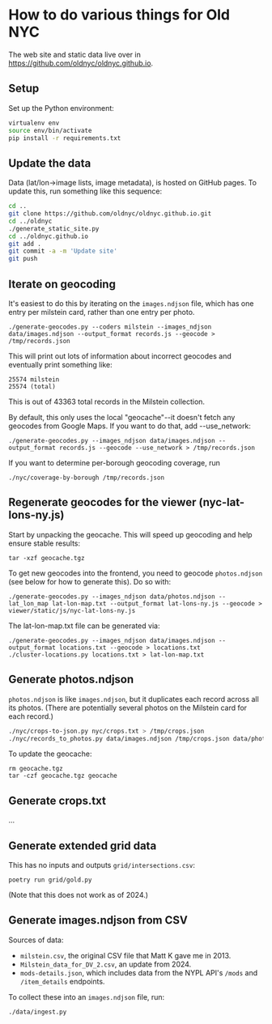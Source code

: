 # How to do various things for Old NYC

The web site and static data live over in https://github.com/oldnyc/oldnyc.github.io.

## Setup

Set up the Python environment:

```bash
virtualenv env
source env/bin/activate
pip install -r requirements.txt
```

## Update the data

Data (lat/lon→image lists, image metadata), is hosted on GitHub pages. To
update this, run something like this sequence:

```bash
cd ..
git clone https://github.com/oldnyc/oldnyc.github.io.git
cd ../oldnyc
./generate_static_site.py
cd ../oldnyc.github.io
git add .
git commit -a -m 'Update site'
git push
```

## Iterate on geocoding

It's easiest to do this by iterating on the `images.ndjson` file, which has one
entry per milstein card, rather than one entry per photo.

    ./generate-geocodes.py --coders milstein --images_ndjson data/images.ndjson --output_format records.js --geocode > /tmp/records.json

This will print out lots of information about incorrect geocodes and eventually print something like:

    25574 milstein
    25574 (total)

This is out of 43363 total records in the Milstein collection.

By default, this only uses the local "geocache"--it doesn't fetch any geocodes
from Google Maps. If you want to do that, add --use_network:

    ./generate-geocodes.py --images_ndjson data/images.ndjson --output_format records.js --geocode --use_network > /tmp/records.json

If you want to determine per-borough geocoding coverage, run

    ./nyc/coverage-by-borough /tmp/records.json

## Regenerate geocodes for the viewer (nyc-lat-lons-ny.js)

Start by unpacking the geocache. This will speed up geocoding and help ensure stable results:

    tar -xzf geocache.tgz

To get new geocodes into the frontend, you need to geocode `photos.ndjson`
(see below for how to generate this). Do so with:

    ./generate-geocodes.py --images_ndjson data/photos.ndjson --lat_lon_map lat-lon-map.txt --output_format lat-lons-ny.js --geocode > viewer/static/js/nyc-lat-lons-ny.js

The lat-lon-map.txt file can be generated via:

    ./generate-geocodes.py --images_ndjson data/images.ndjson --output_format locations.txt --geocode > locations.txt
    ./cluster-locations.py locations.txt > lat-lon-map.txt

## Generate photos.ndjson

`photos.ndjson` is like `images.ndjson`, but it duplicates each record across all its photos.
(There are potentially several photos on the Milstein card for each record.)

```bash
./nyc/crops-to-json.py nyc/crops.txt > /tmp/crops.json
./nyc/records_to_photos.py data/images.ndjson /tmp/crops.json data/photos.ndjson
```

To update the geocache:

    rm geocache.tgz
    tar -czf geocache.tgz geocache

## Generate crops.txt

...

## Generate extended grid data

This has no inputs and outputs `grid/intersections.csv`:

    poetry run grid/gold.py

(Note that this does not work as of 2024.)

## Generate images.ndjson from CSV

Sources of data:

- `milstein.csv`, the original CSV file that Matt K gave me in 2013.
- `Milstein_data_for_DV_2.csv`, an update from 2024.
- `mods-details.json`, which includes data from the NYPL API's `/mods` and `/item_details` endpoints.

To collect these into an `images.ndjson` file, run:

    ./data/ingest.py
